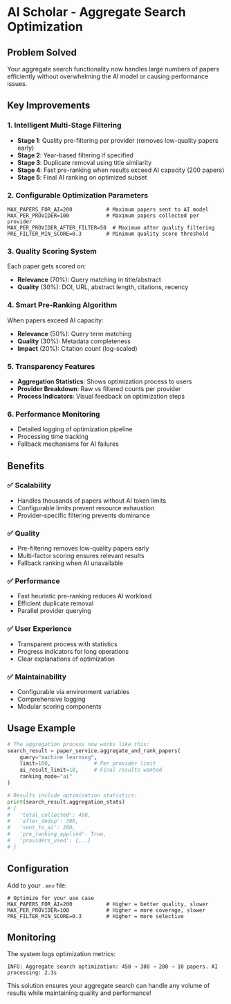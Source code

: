# AI Scholar - Aggregate Search Optimization

## Problem Solved
Your aggregate search functionality now handles large numbers of papers efficiently without overwhelming the AI model or causing performance issues.

## Key Improvements

### 1. **Intelligent Multi-Stage Filtering**
- **Stage 1**: Quality pre-filtering per provider (removes low-quality papers early)
- **Stage 2**: Year-based filtering if specified
- **Stage 3**: Duplicate removal using title similarity
- **Stage 4**: Fast pre-ranking when results exceed AI capacity (200 papers)
- **Stage 5**: Final AI ranking on optimized subset

### 2. **Configurable Optimization Parameters**
```env
MAX_PAPERS_FOR_AI=200           # Maximum papers sent to AI model
MAX_PER_PROVIDER=100            # Maximum papers collected per provider
MAX_PER_PROVIDER_AFTER_FILTER=50  # Maximum after quality filtering
PRE_FILTER_MIN_SCORE=0.3        # Minimum quality score threshold
```

### 3. **Quality Scoring System**
Each paper gets scored on:
- **Relevance** (70%): Query matching in title/abstract
- **Quality** (30%): DOI, URL, abstract length, citations, recency

### 4. **Smart Pre-Ranking Algorithm**
When papers exceed AI capacity:
- **Relevance** (50%): Query term matching
- **Quality** (30%): Metadata completeness 
- **Impact** (20%): Citation count (log-scaled)

### 5. **Transparency Features**
- **Aggregation Statistics**: Shows optimization process to users
- **Provider Breakdown**: Raw vs filtered counts per provider
- **Process Indicators**: Visual feedback on optimization steps

### 6. **Performance Monitoring**
- Detailed logging of optimization pipeline
- Processing time tracking
- Fallback mechanisms for AI failures

## Benefits

### ✅ **Scalability**
- Handles thousands of papers without AI token limits
- Configurable limits prevent resource exhaustion
- Provider-specific filtering prevents dominance

### ✅ **Quality**
- Pre-filtering removes low-quality papers early
- Multi-factor scoring ensures relevant results
- Fallback ranking when AI unavailable

### ✅ **Performance**
- Fast heuristic pre-ranking reduces AI workload
- Efficient duplicate removal
- Parallel provider querying

### ✅ **User Experience**
- Transparent process with statistics
- Progress indicators for long operations
- Clear explanations of optimization

### ✅ **Maintainability**
- Configurable via environment variables
- Comprehensive logging
- Modular scoring components

## Usage Example

```python
# The aggregation process now works like this:
search_result = paper_service.aggregate_and_rank_papers(
    query="machine learning",
    limit=100,              # Per provider limit
    ai_result_limit=10,     # Final results wanted
    ranking_mode="ai"
)

# Results include optimization statistics:
print(search_result.aggregation_stats)
# {
#   'total_collected': 450,
#   'after_dedup': 380, 
#   'sent_to_ai': 200,
#   'pre_ranking_applied': True,
#   'providers_used': {...}
# }
```

## Configuration

Add to your `.env` file:
```env
# Optimize for your use case
MAX_PAPERS_FOR_AI=200           # Higher = better quality, slower
MAX_PER_PROVIDER=100            # Higher = more coverage, slower  
PRE_FILTER_MIN_SCORE=0.3        # Higher = more selective
```

## Monitoring

The system logs optimization metrics:
```
INFO: Aggregate search optimization: 450 → 380 → 200 → 10 papers. AI processing: 2.3s
```

This solution ensures your aggregate search can handle any volume of results while maintaining quality and performance!
